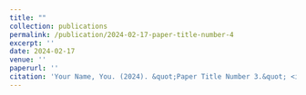 ```yaml
---
title: ""
collection: publications
permalink: /publication/2024-02-17-paper-title-number-4
excerpt: ''
date: 2024-02-17
venue: ''
paperurl: ''
citation: 'Your Name, You. (2024). &quot;Paper Title Number 3.&quot; <i>GitHub Journal of Bugs</i>. 1(3).'
---
```

